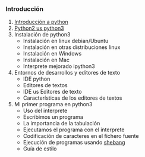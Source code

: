 ### Introducción

1. [Introducción a python](u1)
2. [Python2 us python3](u2)
3. Instalación de python3
	* Instalación en linux debian/Ubuntu
	* Instalación en otras distribuciones linux
	* Instalación en Windows
	* Instalación en Mac
	* Interprete mejorado ipython3
4. Entornos de desarrollos y editores de texto
	* IDE python
	* Editores de textos
	* IDE us Editores de texto
	* Características de los editores de textos
5. Mi primer programa en python3
	* Uso del interprete
	* Escribimos un programa
	* La importancia de la tabulación
	* Ejecutamos el programa con el interprete
	* Codificación de caracteres en el fichero fuente
	* Ejecución de programas usando [shebang](https://es.wikipedia.org/wiki/Shebang)
	* Guía de estilo